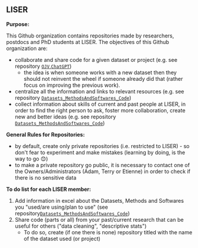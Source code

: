 ## LISER 

**Purpose:**

This Github organization contains repositories made by researchers, postdocs and PhD students at LISER. 
The objectives of this Github organization are: 
* collaborate and share code for a given dataset or project (e.g. see repository [`OJV`](https://github.com/Liser-Lu/OJV),[`ChatGPT`](https://github.com/Liser-Lu/ChatGPT))
  * the idea is when someone works with a new dataset then they should not reinvent the wheel  if someone already did that (rather focus on improving the previous work).
* centralize all the information and links to relevant resources (e.g. see repository [`Datasets_MethodsAndSoftwares_Code`](https://github.com/Liser-Lu/Datasets_MethodsAndSoftwares_Code)) 
* collect information about skills of current and past people at LISER, in order to find the right person to ask, foster more collaboration, create new and better ideas (e.g. see repository [`Datasets_MethodsAndSoftwares_Code`](https://github.com/Liser-Lu/Datasets_MethodsAndSoftwares_Code)) 

**General Rules for Repositories:**
* by default, create only private repositories (i.e. restricted to LISER) - so don't fear to experiment and make mistakes (learning by doing, is the way to go :blush:)
* to make a private repository go public, it is necessary to contact one of the Owners/Administrators (Adam, Terry or Etienne) in order to check if there is no sensitive data

**To do list for each LISER member:**
 1. Add information in excel about the Datasets, Methods and Softwares you "used/are using/plan to use" (see repository[`Datasets_MethodsAndSoftwares_Code`](https://github.com/Liser-Lu/Datasets_MethodsAndSoftwares_Code))
 2. Share code (parts or all) from your past/current research that can be useful for others ("data cleaning", "descriptive stats")
    * To do so, create (if one there is none) repository titled with the name of the dataset used (or project)
